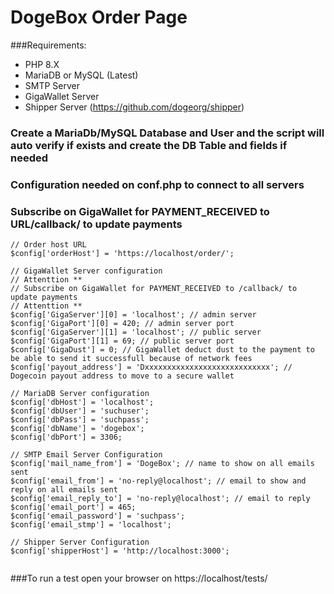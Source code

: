 # DogeBox Order Page

###Requirements:
- PHP 8.X
- MariaDB or MySQL (Latest)
- SMTP Server
- GigaWallet Server
- Shipper Server (https://github.com/dogeorg/shipper)

 ### Create a MariaDb/MySQL Database and User and the script will auto verify if exists and create the DB Table and fields if needed
 ### Configuration needed on conf.php to connect to all servers 
 ### Subscribe on GigaWallet for PAYMENT_RECEIVED to URL/callback/ to update payments

```
// Order host URL
$config['orderHost'] = 'https://localhost/order/';

// GigaWallet Server configuration
// Attenttion **
// Subscribe on GigaWallet for PAYMENT_RECEIVED to /callback/ to update payments
// Attenttion **
$config['GigaServer'][0] = 'localhost'; // admin server
$config['GigaPort'][0] = 420; // admin server port
$config['GigaServer'][1] = 'localhost'; // public server
$config['GigaPort'][1] = 69; // public server port
$config['GigaDust'] = 0; // GigaWallet deduct dust to the payment to be able to send it successfull because of network fees
$config['payout_address'] = 'Dxxxxxxxxxxxxxxxxxxxxxxxxxxxx'; // Dogecoin payout address to move to a secure wallet

// MariaDB Server configuration
$config['dbHost'] = 'localhost';
$config['dbUser'] = 'suchuser';
$config['dbPass'] = 'suchpass';
$config['dbName'] = 'dogebox';
$config['dbPort'] = 3306;

// SMTP Email Server Configuration
$config['mail_name_from'] = 'DogeBox'; // name to show on all emails sent
$config['email_from'] = 'no-reply@localhost'; // email to show and reply on all emails sent
$config['email_reply_to'] = 'no-reply@localhost'; // email to reply
$config['email_port'] = 465;
$config['email_password'] = 'suchpass';
$config['email_stmp'] = 'localhost';

// Shipper Server Configuration
$config['shipperHost'] = 'http://localhost:3000';


```

###To run a test open your browser on https://localhost/tests/